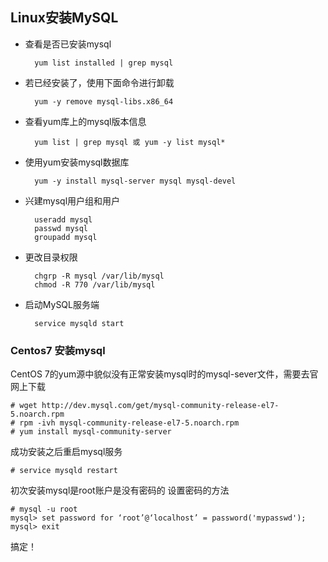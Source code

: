 ## Linux安装MySQL

- 查看是否已安装mysql

		yum list installed | grep mysql

- 若已经安装了，使用下面命令进行卸载

		yum -y remove mysql-libs.x86_64

- 查看yum库上的mysql版本信息

		yum list | grep mysql 或 yum -y list mysql*


- 使用yum安装mysql数据库

		yum -y install mysql-server mysql mysql-devel


- 兴建mysql用户组和用户

		useradd mysql
		passwd mysql
		groupadd mysql


- 更改目录权限

		chgrp -R mysql /var/lib/mysql
		chmod -R 770 /var/lib/mysql

- 启动MySQL服务端

		service mysqld start 


### Centos7 安装mysql

CentOS 7的yum源中貌似没有正常安装mysql时的mysql-sever文件，需要去官网上下载
 	
	# wget http://dev.mysql.com/get/mysql-community-release-el7-5.noarch.rpm
	# rpm -ivh mysql-community-release-el7-5.noarch.rpm
	# yum install mysql-community-server

成功安装之后重启mysql服务
 	
	# service mysqld restart

初次安装mysql是root账户是没有密码的
设置密码的方法
 	
	# mysql -u root
	mysql> set password for ‘root’@‘localhost’ = password('mypasswd');
	mysql> exit
搞定！












